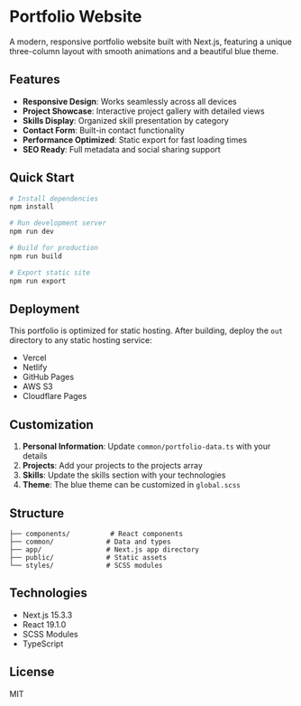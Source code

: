 # Portfolio Website

A modern, responsive portfolio website built with Next.js, featuring a unique three-column layout with smooth animations and a beautiful blue theme.

## Features

- **Responsive Design**: Works seamlessly across all devices
- **Project Showcase**: Interactive project gallery with detailed views
- **Skills Display**: Organized skill presentation by category
- **Contact Form**: Built-in contact functionality
- **Performance Optimized**: Static export for fast loading times
- **SEO Ready**: Full metadata and social sharing support

## Quick Start

```bash
# Install dependencies
npm install

# Run development server
npm run dev

# Build for production
npm run build

# Export static site
npm run export
```

## Deployment

This portfolio is optimized for static hosting. After building, deploy the `out` directory to any static hosting service:

- Vercel
- Netlify
- GitHub Pages
- AWS S3
- Cloudflare Pages

## Customization

1. **Personal Information**: Update `common/portfolio-data.ts` with your details
2. **Projects**: Add your projects to the projects array
3. **Skills**: Update the skills section with your technologies
4. **Theme**: The blue theme can be customized in `global.scss`

## Structure

```
├── components/          # React components
├── common/             # Data and types
├── app/                # Next.js app directory
├── public/             # Static assets
└── styles/             # SCSS modules
```

## Technologies

- Next.js 15.3.3
- React 19.1.0
- SCSS Modules
- TypeScript

## License

MIT